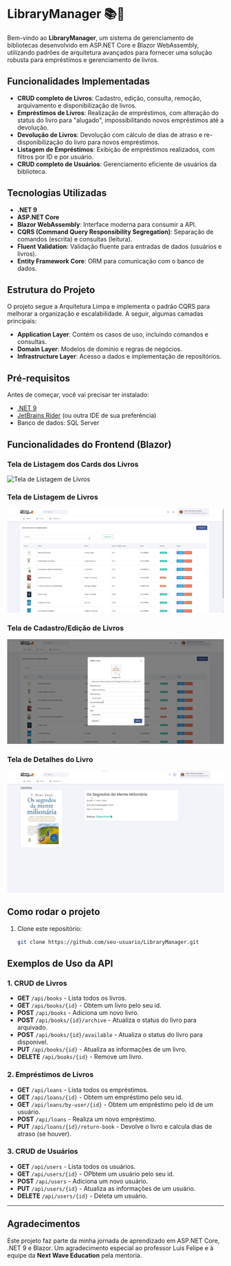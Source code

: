 # LibraryManager 📚🚀

Bem-vindo ao **LibraryManager**, um sistema de gerenciamento de bibliotecas desenvolvido em ASP.NET Core e Blazor WebAssembly, utilizando padrões de arquitetura avançados para fornecer uma solução robusta para empréstimos e gerenciamento de livros.

## Funcionalidades Implementadas

- **CRUD completo de Livros**: Cadastro, edição, consulta, remoção, arquivamento e disponibilização de livros.
- **Empréstimos de Livros**: Realização de empréstimos, com alteração do status do livro para "alugado", impossibilitando novos empréstimos até a devolução.
- **Devolução de Livros**: Devolução com cálculo de dias de atraso e re-disponibilização do livro para novos empréstimos.
- **Listagem de Empréstimos**: Exibição de empréstimos realizados, com filtros por ID e por usuário.
- **CRUD completo de Usuários**: Gerenciamento eficiente de usuários da biblioteca.

## Tecnologias Utilizadas

- **.NET 9**
- **ASP.NET Core**  
- **Blazor WebAssembly**: Interface moderna para consumir a API.  
- **CQRS (Command Query Responsibility Segregation)**: Separação de comandos (escrita) e consultas (leitura).  
- **Fluent Validation**: Validação fluente para entradas de dados (usuários e livros).  
- **Entity Framework Core**: ORM para comunicação com o banco de dados.  

## Estrutura do Projeto

O projeto segue a Arquitetura Limpa e implementa o padrão CQRS para melhorar a organização e escalabilidade. A seguir, algumas camadas principais:

- **Application Layer**: Contém os casos de uso, incluindo comandos e consultas.
- **Domain Layer**: Modelos de domínio e regras de negócios.
- **Infrastructure Layer**: Acesso a dados e implementação de repositórios.

## Pré-requisitos

Antes de começar, você vai precisar ter instalado:

- [.NET 9](https://dotnet.microsoft.com/download/dotnet/9.0)
- [JetBrains Rider](https://www.jetbrains.com/rider/) (ou outra IDE de sua preferência)
- Banco de dados: SQL Server

## Funcionalidades do Frontend (Blazor)

### Tela de Listagem dos Cards dos Livros
![Tela de Listagem de Livros](/images/gifs/listagem-detalhes.gif)

### Tela de Listagem de Livros  
![Tela de Listagem de Livros](/images/Site/book-list.png)

### Tela de Cadastro/Edição de Livros  
![Tela de Cadastro de Livros](/images/Site/book-edit.png)

### Tela de Detalhes do Livro
![Tela de Listagem de Empréstimos](/images/Site/book-detail.png)
  
## Como rodar o projeto

1. Clone este repositório:
   ```bash
   git clone https://github.com/seu-usuario/LibraryManager.git

## Exemplos de Uso da API

### 1. CRUD de Livros
- **GET** `/api/books` - Lista todos os livros.
- **GET** `/api/books/{id}` - Obtem um livro pelo seu id.
- **POST** `/api/books` - Adiciona um novo livro.
- **POST** `/api/books/{id}/archive` - Atualiza o status do livro para arquivado.
- **POST** `/api/books/{id}/available` - Atualiza o status do livro para disponivel.
- **PUT** `/api/books/{id}` - Atualiza as informações de um livro.
- **DELETE** `/api/books/{id}` - Remove um livro.

### 2. Empréstimos de Livros
- **GET** `/api/loans` - Lista todos os empréstimos.
- **GET** `/api/loans/{id}` - Obtem um empréstimo pelo seu id.
- **GET** `/api/loans/by-user/{id}` - Obtem um empréstimo pelo id de um usuário.
- **POST** `/api/loans` - Realiza um novo empréstimo.
- **PUT** `/api/loans/{id}/return-book` - Devolve o livro e calcula dias de atraso (se houver).

### 3. CRUD de Usuários
- **GET** `/api/users` - Lista todos os usuários.
- **GET** `/api/users/{id}` - OPbtem um usuário pelo seu id.
- **POST** `/api/users` - Adiciona um novo usuário.
- **PUT** `/api/users/{id}` - Atualiza as informações de um usuário.
- **DELETE** `/api/users/{id}` - Deleta um usuário.

---

## Agradecimentos

Este projeto faz parte da minha jornada de aprendizado em ASP.NET Core, .NET 9 e Blazor. Um agradecimento especial ao professor Luis Felipe e à equipe da **Next Wave Education** pela mentoria.

